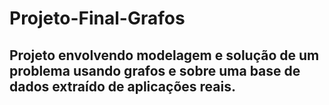 # Projeto-Final-Grafos
## Projeto envolvendo modelagem e solução de um problema usando grafos e sobre uma base de dados extraído de aplicações reais.
